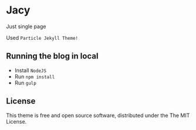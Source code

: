 # Jacy

Just single page

Used `Particle Jekyll Theme!`

## Running the blog in local
* Install ```NodeJS```
* Run ```npm install```
* Run ```gulp```

## License
This theme is free and open source software, distributed under the The MIT License. 
